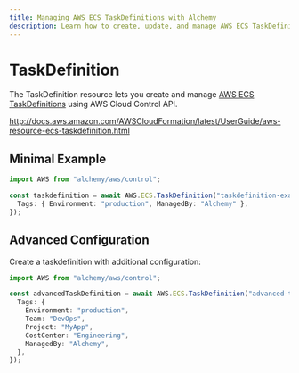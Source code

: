 ```yaml
---
title: Managing AWS ECS TaskDefinitions with Alchemy
description: Learn how to create, update, and manage AWS ECS TaskDefinitions using Alchemy Cloud Control.
---
```


# TaskDefinition

The TaskDefinition resource lets you create and manage [AWS ECS TaskDefinitions](https://docs.aws.amazon.com/ecs/latest/userguide/) using AWS Cloud Control API.

http://docs.aws.amazon.com/AWSCloudFormation/latest/UserGuide/aws-resource-ecs-taskdefinition.html

## Minimal Example

```ts
import AWS from "alchemy/aws/control";

const taskdefinition = await AWS.ECS.TaskDefinition("taskdefinition-example", {
  Tags: { Environment: "production", ManagedBy: "Alchemy" },
});
```

## Advanced Configuration

Create a taskdefinition with additional configuration:

```ts
import AWS from "alchemy/aws/control";

const advancedTaskDefinition = await AWS.ECS.TaskDefinition("advanced-taskdefinition", {
  Tags: {
    Environment: "production",
    Team: "DevOps",
    Project: "MyApp",
    CostCenter: "Engineering",
    ManagedBy: "Alchemy",
  },
});
```

